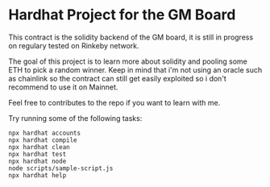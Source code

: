 # Hardhat Project for the GM Board

This contract is the solidity backend of the GM board, it is still in progress on regulary tested on Rinkeby network.

The goal of this project is to learn more about solidity and pooling some ETH to pick a random winner.
Keep in mind that i'm not using an oracle such as chainlink so the contract can still get easily exploited so i don't recommend to use it on Mainnet.

Feel free to contributes to the repo if you want to learn with me.

Try running some of the following tasks:

```shell
npx hardhat accounts
npx hardhat compile
npx hardhat clean
npx hardhat test
npx hardhat node
node scripts/sample-script.js
npx hardhat help
```
